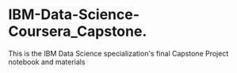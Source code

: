 # IBM-Data-Science-Coursera_Capstone.
This is the IBM Data Science specialization's final Capstone Project notebook and materials

